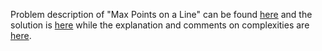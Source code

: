 Problem description of "Max Points on a Line" can be found [here](https://leetcode.com/problems/max-points-on-a-line/description/) and the solution is [here](https://github.com/aurimas13/Solutions-To-Problems/blob/main/LeetCode/Python%20Solutions/Max%20Points%20on%20a%20Line/max.py) while the explanation and comments on complexities are [here](https://leetcode.com/problems/max-points-on-a-line/post-solution/?submissionId=919908925).